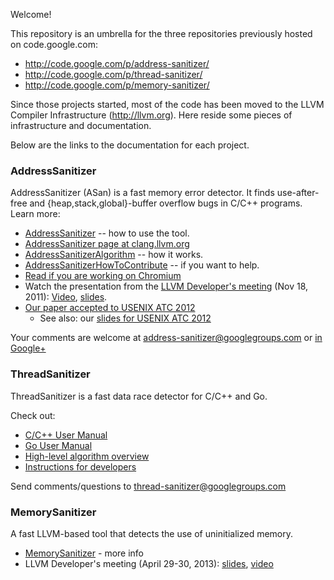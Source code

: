 Welcome!

This repository is an umbrella for the three repositories previously hosted on code.google.com:
* http://code.google.com/p/address-sanitizer/
* http://code.google.com/p/thread-sanitizer/
* http://code.google.com/p/memory-sanitizer/

Since those projects started, most of the code has been moved to the LLVM Compiler Infrastructure (http://llvm.org). Here reside some pieces of infrastructure and documentation.

Below are the links to the documentation for each project.

### AddressSanitizer
AddressSanitizer (ASan) is a fast memory error detector. 
It finds use-after-free and {heap,stack,global}-buffer overflow bugs in C/C++ programs. 
Learn more:

* [AddressSanitizer](AddressSanitizer) -- how to use the tool.
* [AddressSanitizer page at clang.llvm.org](http://clang.llvm.org/docs/AddressSanitizer.html)
* [AddressSanitizerAlgorithm](AddressSanitizerAlgorithm) -- how it works.
* [AddressSanitizerHowToContribute](AddressSanitizerHowToContribute) -- if you want to help.
* [Read if you are working on Chromium](https://sites.google.com/a/chromium.org/dev/developers/testing/addresssanitizer)
* Watch the presentation from the [LLVM Developer's meeting](http://llvm.org/devmtg/2011-11/) (Nov 18, 2011): [Video](http://www.youtube.com/watch?v=CPnRS1nv3_s), [slides](http://llvm.org/devmtg/2011-11/Serebryany_FindingRacesMemoryErrors.pdf).
* [Our paper accepted to USENIX ATC 2012](http://research.google.com/pubs/pub37752.html)
  * See also: our [slides for USENIX ATC 2012](https://docs.google.com/presentation/d/19OSgb1N9Ezef39Blb-5lkzycq7-tMtAvy825FofyrmY/edit#slide=id.p14)

Your comments are welcome at address-sanitizer@googlegroups.com or [in Google+](https://plus.google.com/117014197169958493500)

### ThreadSanitizer
ThreadSanitizer is a fast data race detector for C/C++ and Go.

Check out:

 * [C/C++ User Manual](ThreadSanitizerCppManual)
 * [Go User Manual](ThreadSanitizerGoManual)
 * [High-level algorithm overview](ThreadSanitizerAlgorithm)
 * [Instructions for developers](ThreadSanitizerDevelopment)

Send comments/questions to thread-sanitizer@googlegroups.com

### MemorySanitizer

A fast LLVM-based tool that detects the use of uninitialized memory.

 * [MemorySanitizer](MemorySanitizer) - more info
 * LLVM Developer's meeting (April 29-30, 2013): [slides](http://llvm.org/devmtg/2013-04/stepanov-slides.pdf), [video](http://llvm.org/devmtg/2013-04/videos/stepanov-hires.mov)